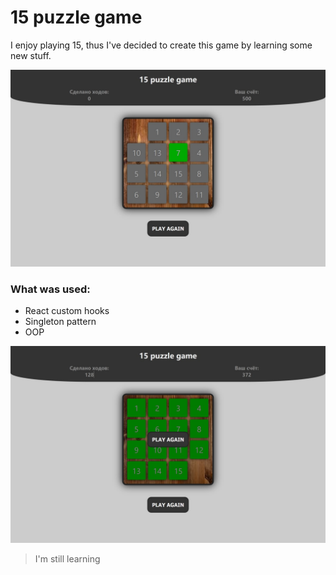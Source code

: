 # 15 puzzle game

I enjoy playing 15, thus I've decided to create this game by learning some new stuff. 

![](/for_readme/1.jpg)

### What was used:
-   React custom hooks
-   Singleton pattern
-   OOP

![](/for_readme/2.jpg)

> I'm still learning
